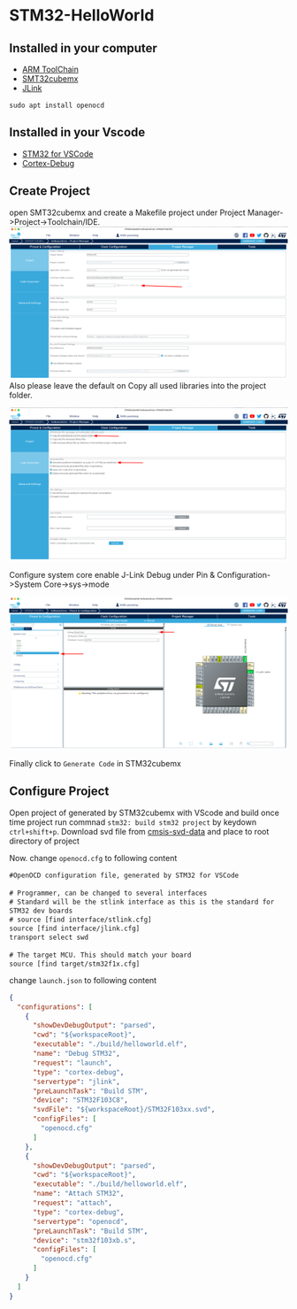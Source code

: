 # STM32-HelloWorld

## Installed in your computer
- [ARM ToolChain](https://developer.arm.com/downloads/-/arm-gnu-toolchain-downloads)
- [SMT32cubemx](https://www.st.com/en/development-tools/stm32cubemx.html)
- [JLink](https://www.segger.com/downloads/jlink/)


```shell
sudo apt install openocd
```
## Installed in your Vscode
- [STM32 for VSCode](https://marketplace.visualstudio.com/items?itemName=bmd.stm32-for-vscode)
- [Cortex-Debug](https://marketplace.visualstudio.com/items?itemName=marus25.cortex-debug)

## Create Project
open SMT32cubemx and create a Makefile project under Project Manager->Project->Toolchain/IDE.
![project-manager](./docs/project-manager-makefile.png)
Also please leave the default on Copy all used libraries into the project folder.

![project-manager](./docs/project-manager.png)

Configure system core enable J-Link Debug under Pin & Configuration->System Core->sys->mode

![project-manager](./docs/project-configuration.png)

Finally click to `Generate Code` in STM32cubemx

## Configure Project
Open project of generated by STM32cubemx with VScode and build once time project run commnad `stm32: build stm32 project` by keydown `ctrl+shift+p`.
Download svd file from [cmsis-svd-data](https://github.com/cmsis-svd/cmsis-svd-data) and place to root directory of project 

Now. change `openocd.cfg` to following content

```
#OpenOCD configuration file, generated by STM32 for VSCode

# Programmer, can be changed to several interfaces
# Standard will be the stlink interface as this is the standard for STM32 dev boards
# source [find interface/stlink.cfg]
source [find interface/jlink.cfg]
transport select swd

# The target MCU. This should match your board
source [find target/stm32f1x.cfg]
```

change `launch.json` to following content
```json
{
  "configurations": [
    {
      "showDevDebugOutput": "parsed",
      "cwd": "${workspaceRoot}",
      "executable": "./build/helloworld.elf",
      "name": "Debug STM32",
      "request": "launch",
      "type": "cortex-debug",
      "servertype": "jlink",
      "preLaunchTask": "Build STM",
      "device": "STM32F103C8",
      "svdFile": "${workspaceRoot}/STM32F103xx.svd",
      "configFiles": [
        "openocd.cfg"
      ]
    },
    {
      "showDevDebugOutput": "parsed",
      "cwd": "${workspaceRoot}",
      "executable": "./build/helloworld.elf",
      "name": "Attach STM32",
      "request": "attach",
      "type": "cortex-debug",
      "servertype": "openocd",
      "preLaunchTask": "Build STM",
      "device": "stm32f103xb.s",
      "configFiles": [
        "openocd.cfg"
      ]
    }
  ]
}
```